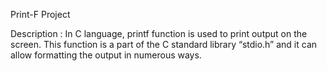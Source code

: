 Print-F Project

Description :
In C language, printf function is used to print output on the screen.  This function is a part of the C standard library “stdio.h” and it can allow formatting the output in numerous ways.
